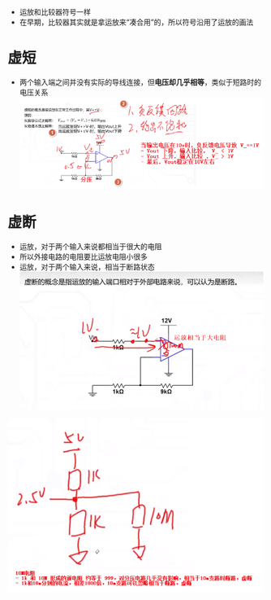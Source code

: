 - 运放和比较器符号一样
- 在早期，比较器其实就是拿运放来“凑合用”的，所以符号沿用了运放的画法

# 虚短
- 两个输入端之间并没有实际的导线连接，但**电压却几乎相等**，类似于短路时的电压关系
![](../photo/Pasted%20image%2020250809121942.png)
# 虚断
- 运放，对于两个输入来说都相当于很大的电阻
- 所以外接电路的电阻要比运放电阻小很多
- 运放，对于两个输入来说，相当于断路状态
![](../photo/Pasted%20image%2020250809125645.png)

![](../photo/Pasted%20image%2020250809124752.png)
